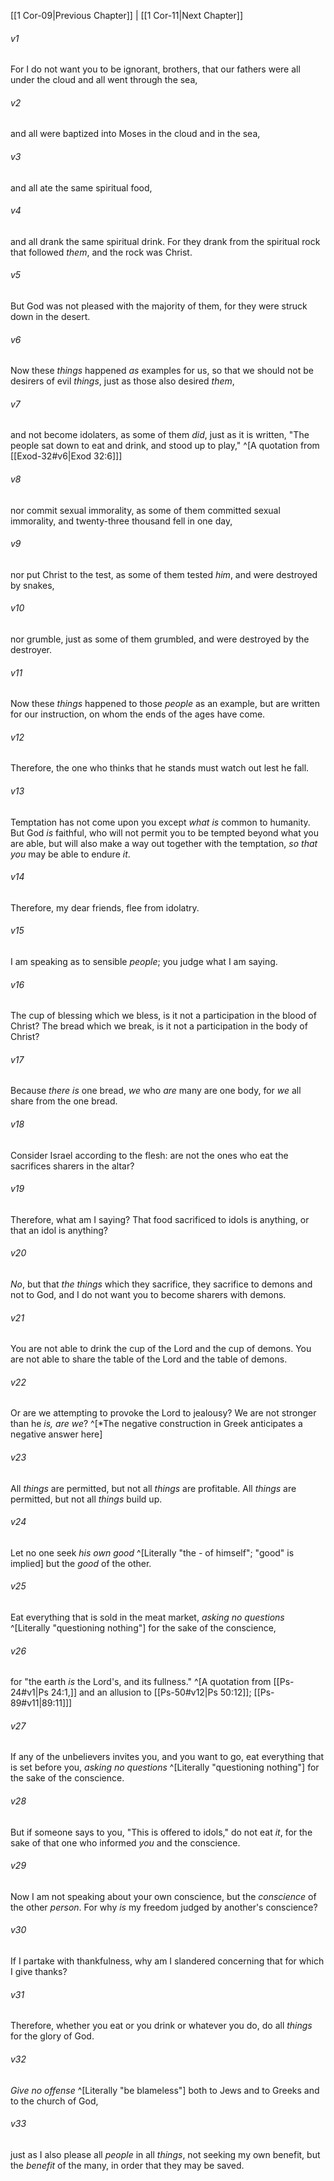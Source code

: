 ﻿---
aliases:
  - 1 Corinthians 10
---

[[1 Cor-09|Previous Chapter]] | [[1 Cor-11|Next Chapter]]

###### v1
For I do not want you to be ignorant, brothers, that our fathers were all under the cloud and all went through the sea,

###### v2
and all were baptized into Moses in the cloud and in the sea,

###### v3
and all ate the same spiritual food,

###### v4
and all drank the same spiritual drink. For they drank from the spiritual rock that followed _them_, and the rock was Christ.

###### v5
But God was not pleased with the majority of them, for they were struck down in the desert.

###### v6
Now these _things_ happened _as_ examples for us, so that we should not be desirers of evil _things_, just as those also desired _them_,

###### v7
and not become idolaters, as some of them _did_, just as it is written, "The people sat down to eat and drink, and stood up to play," ^[A quotation from [[Exod-32#v6|Exod 32:6]]]

###### v8
nor commit sexual immorality, as some of them committed sexual immorality, and twenty-three thousand fell in one day,

###### v9
nor put Christ to the test, as some of them tested _him_, and were destroyed by snakes,

###### v10
nor grumble, just as some of them grumbled, and were destroyed by the destroyer.

###### v11
Now these _things_ happened to those _people_ as an example, but are written for our instruction, on whom the ends of the ages have come.

###### v12
Therefore, the one who thinks that he stands must watch out lest he fall.

###### v13
Temptation has not come upon you except _what is_ common to humanity. But God _is_ faithful, who will not permit you to be tempted beyond what you are able, but will also make a way out together with the temptation, _so that you_ may be able to endure _it_.

###### v14
Therefore, my dear friends, flee from idolatry.

###### v15
I am speaking as to sensible _people_; you judge what I am saying.

###### v16
The cup of blessing which we bless, is it not a participation in the blood of Christ? The bread which we break, is it not a participation in the body of Christ?

###### v17
Because _there is_ one bread, _we_ who _are_ many are one body, for _we_ all share from the one bread.

###### v18
Consider Israel according to the flesh: are not the ones who eat the sacrifices sharers in the altar?

###### v19
Therefore, what am I saying? That food sacrificed to idols is anything, or that an idol is anything?

###### v20
_No_, but that _the things_ which they sacrifice, they sacrifice to demons and not to God, and I do not want you to become sharers with demons.

###### v21
You are not able to drink the cup of the Lord and the cup of demons. You are not able to share the table of the Lord and the table of demons.

###### v22
Or are we attempting to provoke the Lord to jealousy? We are not stronger than he _is, are we_? ^[*The negative construction in Greek anticipates a negative answer here]

###### v23
All _things_ are permitted, but not all _things_ are profitable. All _things_ are permitted, but not all _things_ build up.

###### v24
Let no one seek _his own good_ ^[Literally "the _-_ of himself"; "good" is implied] but the _good_ of the other.

###### v25
Eat everything that is sold in the meat market, _asking no questions_ ^[Literally "questioning nothing"] for the sake of the conscience,

###### v26
for "the earth _is_ the Lord's, and its fullness." ^[A quotation from [[Ps-24#v1|Ps 24:1,]] and an allusion to [[Ps-50#v12|Ps 50:12]]; [[Ps-89#v11|89:11]]]

###### v27
If any of the unbelievers invites you, and you want to go, eat everything that is set before you, _asking no questions_ ^[Literally "questioning nothing"] for the sake of the conscience.

###### v28
But if someone says to you, "This is offered to idols," do not eat _it_, for the sake of that one who informed _you_ and the conscience.

###### v29
Now I am not speaking about your own conscience, but the _conscience_ of the other _person_. For why _is_ my freedom judged by another's conscience?

###### v30
If I partake with thankfulness, why am I slandered concerning that for which I give thanks?

###### v31
Therefore, whether you eat or you drink or whatever you do, do all _things_ for the glory of God.

###### v32
_Give no offense_ ^[Literally "be blameless"] both to Jews and to Greeks and to the church of God,

###### v33
just as I also please all _people_ in all _things_, not seeking my own benefit, but the _benefit_ of the many, in order that they may be saved.